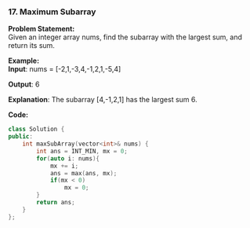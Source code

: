 ### 17. Maximum Subarray

**Problem Statement:** <br/>
Given an integer array nums, find the subarray with the largest sum, and return its sum.

**Example:** <br/>
**Input**: nums = [-2,1,-3,4,-1,2,1,-5,4]

**Output**: 6

**Explanation**: The subarray [4,-1,2,1] has the largest sum 6.


**Code:** <br/>
```cpp
class Solution {
public:
    int maxSubArray(vector<int>& nums) {
        int ans = INT_MIN, mx = 0;
        for(auto i: nums){
            mx += i;
            ans = max(ans, mx);
            if(mx < 0)
                mx = 0;
        }
        return ans;
    }
};
```